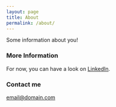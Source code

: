 ```yaml
---
layout: page
title: About
permalink: /about/
---
```


Some information about you!

### More Information

For now, you can have a look on [LinkedIn](https://www.linkedin.com/in/bzwemmer/).

### Contact me

[email@domain.com](mailto:email@domain.com)
